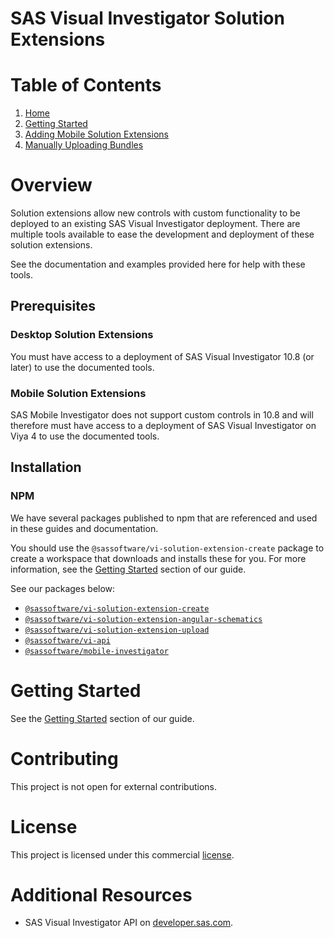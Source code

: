 <!-- Automatically generated table of contents -->

# SAS Visual Investigator Solution Extensions

# Table of Contents

1. [Home](README.md)
2. [Getting Started](./docs/pages/1-getting-started.md)
3. [Adding Mobile Solution Extensions](./docs/pages/2-mobile-solutions.md)
4. [Manually Uploading Bundles](./docs/pages/3-manual-uploading.md)

<!-- toc_end -->
# Overview

Solution extensions allow new controls with custom functionality to be deployed to an existing SAS Visual Investigator deployment. There are multiple tools available to ease the development and deployment of these solution extensions.

See the documentation and examples provided here for help with these tools.

## Prerequisites

### Desktop Solution Extensions

You must have access to a deployment of SAS Visual Investigator 10.8 (or later) to use the documented tools.

### Mobile Solution Extensions

SAS Mobile Investigator does not support custom controls in 10.8 and will therefore must have access to a deployment of SAS Visual Investigator on Viya 4 to use the documented tools.

## Installation

### NPM

We have several packages published to npm that are referenced and used in these guides and documentation.

You should use the `@sassoftware/vi-solution-extension-create` package to create a workspace that downloads and installs these for you. For more information, see the [Getting Started](./docs/pages/1-getting-started.md) section of our guide.

See our packages below:

-   [`@sassoftware/vi-solution-extension-create`](https://www.npmjs.com/package/@sassoftware/vi-solution-extension-create)
-   [`@sassoftware/vi-solution-extension-angular-schematics`](https://www.npmjs.com/package/@sassoftware/vi-solution-extension-angular-schematics)
-   [`@sassoftware/vi-solution-extension-upload`](https://www.npmjs.com/package/@sassoftware/vi-solution-extension-upload)
-   [`@sassoftware/vi-api`](https://www.npmjs.com/package/@sassoftware/vi-api)
-   [`@sassoftware/mobile-investigator`](https://www.npmjs.com/package/@sassoftware/mobile-investigator)

# Getting Started

See the [Getting Started](./docs/pages/1-getting-started.md) section of our guide.

# Contributing

This project is not open for external contributions.

# License

This project is licensed under this commercial [license](LICENSE.txt).

# Additional Resources

-   SAS Visual Investigator API on [developer.sas.com](https://developer.sas.com/apis/vi/apiDocs/).
